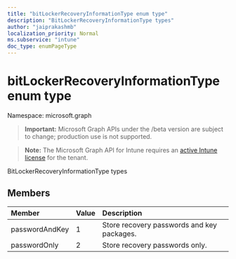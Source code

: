 ```yaml
---
title: "bitLockerRecoveryInformationType enum type"
description: "BitLockerRecoveryInformationType types"
author: "jaiprakashmb"
localization_priority: Normal
ms.subservice: "intune"
doc_type: enumPageType
---
```


# bitLockerRecoveryInformationType enum type

Namespace: microsoft.graph
> **Important:** Microsoft Graph APIs under the /beta version are subject to change; production use is not supported.

> **Note:** The Microsoft Graph API for Intune requires an [active Intune license](https://go.microsoft.com/fwlink/?linkid=839381) for the tenant.


BitLockerRecoveryInformationType types

## Members
|Member|Value|Description|
|:---|:---|:---|
|passwordAndKey|1|Store recovery passwords and key packages.|
|passwordOnly|2|Store recovery passwords only.|
